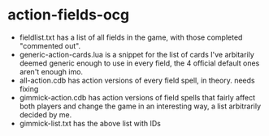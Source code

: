 # action-fields-ocg

- fieldlist.txt has a list of all fields in the game, with those completed "commented out".
- generic-action-cards.lua is a snippet for the list of cards I've arbitarily deemed generic enough to use in every field, the 4 official default ones aren't enough imo.
- all-action.cdb has action versions of every field spell, in theory. needs fixing
- gimmick-action.cdb has action versions of field spells that fairly affect both players and change the game in an interesting way, a list arbitrarily decided by me.
- gimmick-list.txt has the above list with IDs

